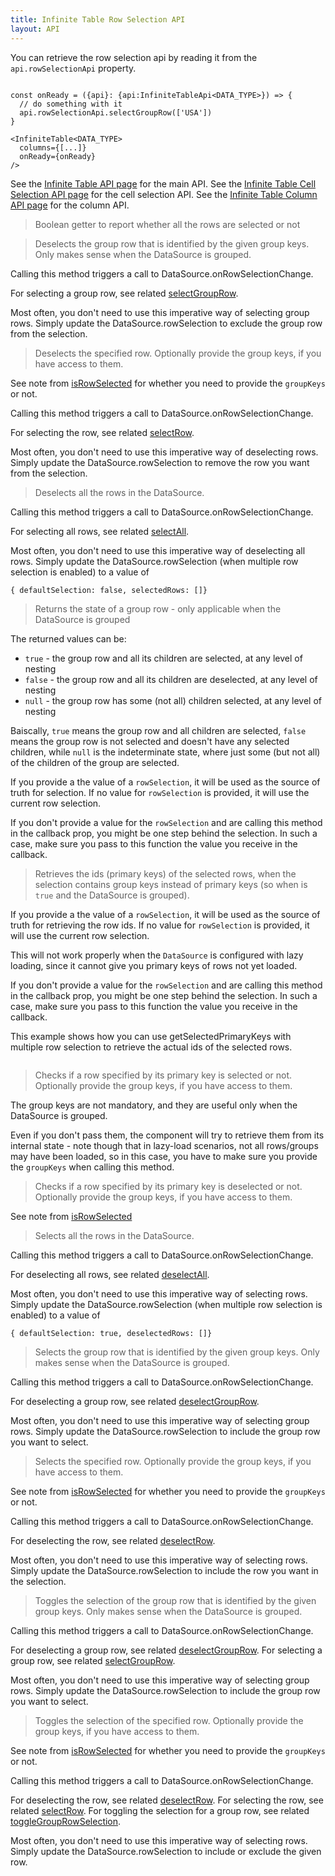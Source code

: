 ```yaml
---
title: Infinite Table Row Selection API
layout: API
---
```


You can retrieve the row selection api by reading it from the `api.rowSelectionApi` property.

```tsx {4}

const onReady = ({api}: {api:InfiniteTableApi<DATA_TYPE>}) => {
  // do something with it
  api.rowSelectionApi.selectGroupRow(['USA'])
}

<InfiniteTable<DATA_TYPE>
  columns={[...]}
  onReady={onReady}
/>
```

See the [Infinite Table API page](/docs/reference/api) for the main API.
See the [Infinite Table Cell Selection API page](/docs/reference/cell-selecti-api) for the cell selection API.
See the [Infinite Table Column API page](/docs/reference/column-api) for the column API.

<PropTable sort searchPlaceholder="Type to filter API methods">

<Prop name="allRowsSelected" type="boolean">

> Boolean getter to report whether all the rows are selected or not

</Prop>

<Prop name="deselectGroupRow" type="(groupKeys: any[]) => void">

> Deselects the group row that is identified by the given group keys. Only makes sense when the DataSource is <DPropLink name="groupBy" code={false}>grouped</DPropLink>.

Calling this method triggers a call to <DPropLink name="onRowSelectionChange" >DataSource.onRowSelectionChange</DPropLink>.

For selecting a group row, see related [selectGroupRow](#selectGroupRow).

<Note>

Most often, you don't need to use this imperative way of selecting group rows. Simply update the <DPropLink name="rowSelection">DataSource.rowSelection</DPropLink> to exclude the group row from the selection.

</Note>

</Prop>

<Prop name="deselectRow" type="(primaryKey: any, groupKeys?: any[]) => boolean">

> Deselects the specified row. Optionally provide the group keys, if you have access to them.

See note from [isRowSelected](#isRowSelected) for whether you need to provide the `groupKeys` or not.

Calling this method triggers a call to <DPropLink name="onRowSelectionChange" >DataSource.onRowSelectionChange</DPropLink>.

For selecting the row, see related [selectRow](#selectRow).

<Note>

Most often, you don't need to use this imperative way of deselecting rows. Simply update the <DPropLink name="rowSelection">DataSource.rowSelection</DPropLink> to remove the row you want from the selection.

</Note>

</Prop>

<Prop name="deselectAll" type="() => void">

> Deselects all the rows in the DataSource.

Calling this method triggers a call to <DPropLink name="onRowSelectionChange" >DataSource.onRowSelectionChange</DPropLink>.

For selecting all rows, see related [selectAll](#selectAll).

<Note>

Most often, you don't need to use this imperative way of deselecting all rows. Simply update the <DPropLink name="rowSelection">DataSource.rowSelection</DPropLink> (when multiple row selection is enabled) to a value of

```tsx
{ defaultSelection: false, selectedRows: []}
```

</Note>

</Prop>

<Prop name="getGroupRowSelectionState" type="(groupKeys: any[], rowSelection?: DataSourceRowSelection) => true|false|null">

> Returns the state of a group row - only applicable when the DataSource is <DPropLink name="groupBy" code={false}>grouped</DPropLink>

The returned values can be:

- `true` - the group row and all its children are selected, at any level of nesting
- `false` - the group row and all its children are deselected, at any level of nesting
- `null` - the group row has some (not all) children selected, at any level of nesting

Baiscally, `true` means the group row and all children are selected, `false` means the group row is not selected and doesn't have any selected children, while `null` is the indeterminate state, where just some (but not all) of the children of the group are selected.

If you provide a the value of a `rowSelection`, it will be used as the source of truth for selection. If no value for `rowSelection` is provided, it will use the current row selection.

<Note>

If you don't provide a value for the `rowSelection` and are calling this method in the <DPropLink name="onRowSelectionChange" /> callback prop, you might be one step behind the selection. In such a case, make sure you pass to this function the value you receive in the <DPropLink name="onRowSelectionChange" /> callback.

</Note>

</Prop>

<Prop name="getSelectedPrimaryKeys" type="(rowSelection?: DataSourceRowSelection) => (string|number)[]">

> Retrieves the ids (primary keys) of the selected rows, when the selection contains group keys instead of primary keys (so when <DPropLink name="useGroupKeysForMultiRowSelection" /> is `true` and the DataSource is <DPropLink name="groupBy" code={false}>grouped</DPropLink>).

If you provide a the value of a `rowSelection`, it will be used as the source of truth for retrieving the row ids. If no value for `rowSelection` is provided, it will use the current row selection.

<Note>

This will not work properly when the `DataSource` is configured with <DPropLink name="lazyLoad" code={false}>lazy loading</DPropLink>, since it cannot give you primary keys of rows not yet loaded.

</Note>

<Note>

If you don't provide a value for the `rowSelection` and are calling this method in the <DPropLink name="onRowSelectionChange" /> callback prop, you might be one step behind the selection. In such a case, make sure you pass to this function the value you receive in the <DPropLink name="onRowSelectionChange" /> callback.

</Note>

<Sandpack title="Using getSelectedPrimaryKeys in multi row checkbox selection with grouping" >

<Description>

This example shows how you can use getSelectedPrimaryKeys with multiple row selection to retrieve the actual ids of the selected rows.

</Description>

```ts file="$DOCS/reference/controlled-multi-row-selection-example-with-group-keys.page.tsx"

```

</Sandpack>

</Prop>

<Prop name="isRowSelected" type="(primaryKey: any, groupKeys?: any[]) => boolean">

> Checks if a row specified by its primary key is selected or not. Optionally provide the group keys, if you have access to them.

<Note>
The group keys are not mandatory, and they are useful only when the DataSource is <DPropLink name="groupBy" code={false}>grouped</DPropLink>.

Even if you don't pass them, the component will try to retrieve them from its internal state - note though that in lazy-load scenarios, not all rows/groups may have been loaded, so in this case, you have to make sure you provide the `groupKeys` when calling this method.

</Note>

</Prop>

<Prop name="isRowDeselected" type="(primaryKey: any, groupKeys?: any[]) => boolean">

> Checks if a row specified by its primary key is deselected or not. Optionally provide the group keys, if you have access to them.

See note from [isRowSelected](#isRowSelected)

</Prop>

<Prop name="selectAll" type="() => void">

> Selects all the rows in the DataSource.

Calling this method triggers a call to <DPropLink name="onRowSelectionChange" >DataSource.onRowSelectionChange</DPropLink>.

For deselecting all rows, see related [deselectAll](#deselectAll).

<Note>

Most often, you don't need to use this imperative way of selecting rows. Simply update the <DPropLink name="rowSelection">DataSource.rowSelection</DPropLink> (when multiple row selection is enabled) to a value of

```tsx
{ defaultSelection: true, deselectedRows: []}
```

</Note>

</Prop>

<Prop name="selectGroupRow" type="(groupKeys: any[]) => void">

> Selects the group row that is identified by the given group keys. Only makes sense when the DataSource is <DPropLink name="groupBy" code={false}>grouped</DPropLink>.

Calling this method triggers a call to <DPropLink name="onRowSelectionChange" >DataSource.onRowSelectionChange</DPropLink>.

For deselecting a group row, see related [deselectGroupRow](#deselectGroupRow).

<Note>

Most often, you don't need to use this imperative way of selecting group rows. Simply update the <DPropLink name="rowSelection">DataSource.rowSelection</DPropLink> to include the group row you want to select.

</Note>

</Prop>

<Prop name="selectRow" type="(primaryKey: any, groupKeys?: any[]) => boolean">

> Selects the specified row. Optionally provide the group keys, if you have access to them.

See note from [isRowSelected](#isRowSelected) for whether you need to provide the `groupKeys` or not.

Calling this method triggers a call to <DPropLink name="onRowSelectionChange" >DataSource.onRowSelectionChange</DPropLink>.

For deselecting the row, see related [deselectRow](#deselectRow).

<Note>

Most often, you don't need to use this imperative way of selecting rows. Simply update the <DPropLink name="rowSelection">DataSource.rowSelection</DPropLink> to include the row you want in the selection.

</Note>

</Prop>

<Prop name="toggleGroupRowSelection" type="(groupKeys: any[]) => void">

> Toggles the selection of the group row that is identified by the given group keys. Only makes sense when the DataSource is <DPropLink name="groupBy" code={false}>grouped</DPropLink>.

Calling this method triggers a call to <DPropLink name="onRowSelectionChange" >DataSource.onRowSelectionChange</DPropLink>.

For deselecting a group row, see related [deselectGroupRow](#deselectGroupRow).
For selecting a group row, see related [selectGroupRow](#selectGroupRow).

<Note>

Most often, you don't need to use this imperative way of selecting group rows. Simply update the <DPropLink name="rowSelection">DataSource.rowSelection</DPropLink> to include the group row you want to select.

</Note>

</Prop>

<Prop name="toggleRowSelection" type="(primaryKey: any, groupKeys?: any[]) => boolean">

> Toggles the selection of the specified row. Optionally provide the group keys, if you have access to them.

See note from [isRowSelected](#isRowSelected) for whether you need to provide the `groupKeys` or not.

Calling this method triggers a call to <DPropLink name="onRowSelectionChange" >DataSource.onRowSelectionChange</DPropLink>.

For deselecting the row, see related [deselectRow](#deselectRow).
For selecting the row, see related [selectRow](#selectRow).
For toggling the selection for a group row, see related [toggleGroupRowSelection](#toggleGroupRowSelection).

<Note>

Most often, you don't need to use this imperative way of selecting rows. Simply update the <DPropLink name="rowSelection">DataSource.rowSelection</DPropLink> to include or exclude the given row.

</Note>

</Prop>

</PropTable>

